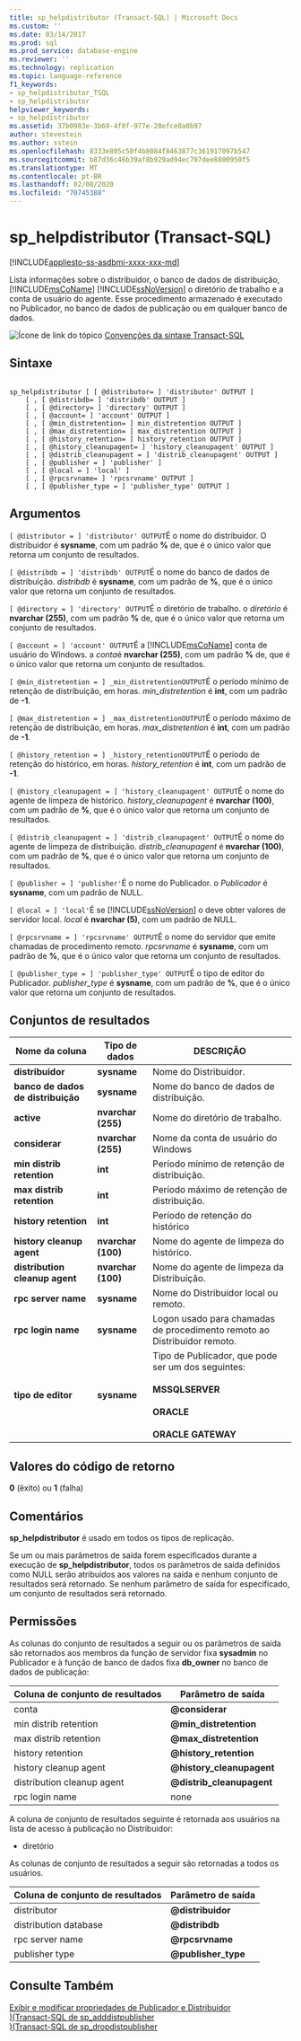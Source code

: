 ```yaml
---
title: sp_helpdistributor (Transact-SQL) | Microsoft Docs
ms.custom: ''
ms.date: 03/14/2017
ms.prod: sql
ms.prod_service: database-engine
ms.reviewer: ''
ms.technology: replication
ms.topic: language-reference
f1_keywords:
- sp_helpdistributor_TSQL
- sp_helpdistributor
helpviewer_keywords:
- sp_helpdistributor
ms.assetid: 37b0983e-3b69-4f0f-977e-20efce0a0b97
author: stevestein
ms.author: sstein
ms.openlocfilehash: 8333e805c50f4b8084f8463877c361917097b547
ms.sourcegitcommit: b87d36c46b39af8b929ad94ec707dee8800950f5
ms.translationtype: MT
ms.contentlocale: pt-BR
ms.lasthandoff: 02/08/2020
ms.locfileid: "70745388"
---
```

# <a name="sp_helpdistributor-transact-sql"></a>sp_helpdistributor (Transact-SQL)
[!INCLUDE[appliesto-ss-asdbmi-xxxx-xxx-md](../../includes/appliesto-ss-asdbmi-xxxx-xxx-md.md)]

  Lista informações sobre o distribuidor, o banco de dados de distribuição, [!INCLUDE[msCoName](../../includes/msconame-md.md)] [!INCLUDE[ssNoVersion](../../includes/ssnoversion-md.md)] o diretório de trabalho e a conta de usuário do agente. Esse procedimento armazenado é executado no Publicador, no banco de dados de publicação ou em qualquer banco de dados.  
  
 ![Ícone de link do tópico](../../database-engine/configure-windows/media/topic-link.gif "Ícone de link do tópico") [Convenções da sintaxe Transact-SQL](../../t-sql/language-elements/transact-sql-syntax-conventions-transact-sql.md)  
  
## <a name="syntax"></a>Sintaxe  
  
```  
  
sp_helpdistributor [ [ @distributor= ] 'distributor' OUTPUT ]  
    [ , [ @distribdb= ] 'distribdb' OUTPUT ]  
    [ , [ @directory= ] 'directory' OUTPUT ]  
    [ , [ @account= ] 'account' OUTPUT ]  
    [ , [ @min_distretention= ] min_distretention OUTPUT ]  
    [ , [ @max_distretention= ] max_distretention OUTPUT ]  
    [ , [ @history_retention= ] history_retention OUTPUT ]  
    [ , [ @history_cleanupagent= ] 'history_cleanupagent' OUTPUT ]  
    [ , [ @distrib_cleanupagent = ] 'distrib_cleanupagent' OUTPUT ]  
    [ , [ @publisher = ] 'publisher' ]   
    [ , [ @local = ] 'local' ]  
    [ , [ @rpcsrvname= ] 'rpcsrvname' OUTPUT ]  
    [ , [ @publisher_type = ] 'publisher_type' OUTPUT ]  
```  
  
## <a name="arguments"></a>Argumentos  
`[ @distributor = ] 'distributor' OUTPUT`É o nome do distribuidor. O distribuidor é **sysname**, com um padrão **%** de, que é o único valor que retorna um conjunto de resultados.  
  
`[ @distribdb = ] 'distribdb' OUTPUT`É o nome do banco de dados de distribuição. *distribdb* é **sysname**, com um padrão de **%**, que é o único valor que retorna um conjunto de resultados.  
  
`[ @directory = ] 'directory' OUTPUT`É o diretório de trabalho. o *diretório* é **nvarchar (255)**, com um padrão **%** de, que é o único valor que retorna um conjunto de resultados.  
  
`[ @account = ] 'account' OUTPUT`É a [!INCLUDE[msCoName](../../includes/msconame-md.md)] conta de usuário do Windows. a *conta*é **nvarchar (255)**, com um padrão **%** de, que é o único valor que retorna um conjunto de resultados.  
  
`[ @min_distretention = ] _min_distretentionOUTPUT`É o período mínimo de retenção de distribuição, em horas. *min_distretention* é **int**, com um padrão de **-1**.  
  
`[ @max_distretention = ] _max_distretentionOUTPUT`É o período máximo de retenção de distribuição, em horas. *max_distretention* é **int**, com um padrão de **-1**.  
  
`[ @history_retention = ] _history_retentionOUTPUT`É o período de retenção do histórico, em horas. *history_retention* é **int**, com um padrão de **-1**.  
  
`[ @history_cleanupagent = ] 'history_cleanupagent' OUTPUT`É o nome do agente de limpeza de histórico. *history_cleanupagent* é **nvarchar (100)**, com um padrão de **%**, que é o único valor que retorna um conjunto de resultados.  
  
`[ @distrib_cleanupagent = ] 'distrib_cleanupagent' OUTPUT`É o nome do agente de limpeza de distribuição. *distrib_cleanupagent* é **nvarchar (100)**, com um padrão de **%**, que é o único valor que retorna um conjunto de resultados.  
  
`[ @publisher = ] 'publisher'`É o nome do Publicador. o *Publicador* é **sysname**, com um padrão de NULL.  
  
`[ @local = ] 'local'`É se [!INCLUDE[ssNoVersion](../../includes/ssnoversion-md.md)] o deve obter valores de servidor local. *local* é **nvarchar (5)**, com um padrão de NULL.  
  
`[ @rpcsrvname = ] 'rpcsrvname' OUTPUT`É o nome do servidor que emite chamadas de procedimento remoto. *rpcsrvname* é **sysname**, com um padrão de **%**, que é o único valor que retorna um conjunto de resultados.  
  
`[ @publisher_type = ] 'publisher_type' OUTPUT`É o tipo de editor do Publicador. *publisher_type* é **sysname**, com um padrão de **%**, que é o único valor que retorna um conjunto de resultados.  
  
## <a name="result-sets"></a>Conjuntos de resultados  
  
|Nome da coluna|Tipo de dados|DESCRIÇÃO|  
|-----------------|---------------|-----------------|  
|**distribuidor**|**sysname**|Nome do Distribuidor.|  
|**banco de dados de distribuição**|**sysname**|Nome do banco de dados de distribuição.|  
|**active**|**nvarchar (255)**|Nome do diretório de trabalho.|  
|**considerar**|**nvarchar (255)**|Nome da conta de usuário do Windows|  
|**min distrib retention**|**int**|Período mínimo de retenção de distribuição.|  
|**max distrib retention**|**int**|Período máximo de retenção de distribuição.|  
|**history retention**|**int**|Período de retenção do histórico|  
|**history cleanup agent**|**nvarchar (100)**|Nome do agente de limpeza do histórico.|  
|**distribution cleanup agent**|**nvarchar (100)**|Nome do agente de limpeza da Distribuição.|  
|**rpc server name**|**sysname**|Nome do Distribuidor local ou remoto.|  
|**rpc login name**|**sysname**|Logon usado para chamadas de procedimento remoto ao Distribuidor remoto.|  
|**tipo de editor**|**sysname**|Tipo de Publicador, que pode ser um dos seguintes:<br /><br /> **MSSQLSERVER**<br /><br /> **ORACLE**<br /><br /> **ORACLE GATEWAY**|  
  
## <a name="return-code-values"></a>Valores do código de retorno  
 **0** (êxito) ou **1** (falha)  
  
## <a name="remarks"></a>Comentários  
 **sp_helpdistributor** é usado em todos os tipos de replicação.  
  
 Se um ou mais parâmetros de saída forem especificados durante a execução de **sp_helpdistributor**, todos os parâmetros de saída definidos como NULL serão atribuídos aos valores na saída e nenhum conjunto de resultados será retornado. Se nenhum parâmetro de saída for especificado, um conjunto de resultados será retornado.  
  
## <a name="permissions"></a>Permissões  
 As colunas do conjunto de resultados a seguir ou os parâmetros de saída são retornados aos membros da função de servidor fixa **sysadmin** no Publicador e à função de banco de dados fixa **db_owner** no banco de dados de publicação:  
  
|Coluna de conjunto de resultados|Parâmetro de saída|  
|-----------------------|----------------------|  
|conta|**\@considerar**|  
|min distrib retention|**\@min_distretention**|  
|max distrib retention|**\@max_distretention**|  
|history retention|**\@history_retention**|  
|history cleanup agent|**\@history_cleanupagent**|  
|distribution cleanup agent|**\@distrib_cleanupagent**|  
|rpc login name|none|  
  
 A coluna de conjunto de resultados seguinte é retornada aos usuários na lista de acesso à publicação no Distribuidor:  
  
-   diretório  
  
 As colunas de conjunto de resultados a seguir são retornadas a todos os usuários.  
  
|Coluna de conjunto de resultados|Parâmetro de saída|  
|-----------------------|----------------------|  
|distributor|**\@distribuidor**|  
|distribution database|**\@distribdb**|  
|rpc server name|**\@rpcsrvname**|  
|publisher type|**\@publisher_type**|  
  
## <a name="see-also"></a>Consulte Também  
 [Exibir e modificar propriedades de Publicador e Distribuidor](../../relational-databases/replication/view-and-modify-distributor-and-publisher-properties.md)   
 [&#41;&#40;Transact-SQL de sp_adddistpublisher](../../relational-databases/system-stored-procedures/sp-adddistpublisher-transact-sql.md)   
 [&#41;&#40;Transact-SQL de sp_dropdistpublisher](../../relational-databases/system-stored-procedures/sp-dropdistpublisher-transact-sql.md)  
  
  

